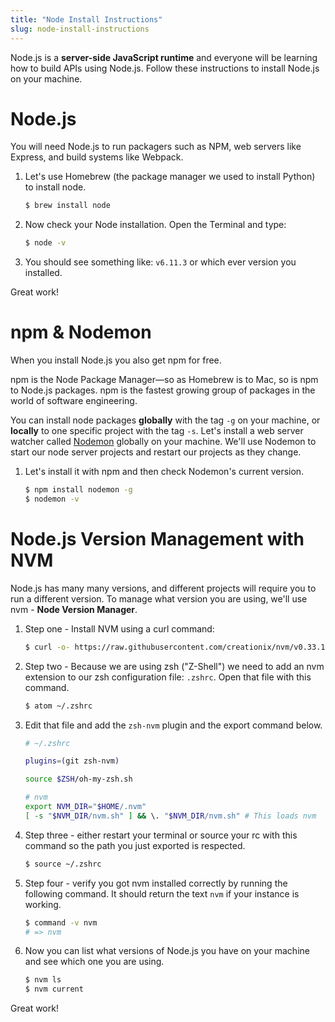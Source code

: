 ```yaml
---
title: "Node Install Instructions"
slug: node-install-instructions
---
```


Node.js is a **server-side JavaScript runtime** and everyone will be learning how to build APIs using Node.js. Follow these instructions to install Node.js on your machine.

# Node.js

You will need Node.js to run packagers such as NPM, web servers like Express, and build systems like Webpack.

1. Let's use Homebrew (the package manager we used to install Python) to install node.

    ```bash
    $ brew install node
    ```

1. Now check your Node installation. Open the Terminal and type:

    ```bash
    $ node -v
    ```

1. You should see something like: `v6.11.3` or which ever version you installed.

Great work!

# npm & Nodemon

When you install Node.js you also get npm for free.

npm is the Node Package Manager—so as Homebrew is to Mac, so is npm to Node.js packages. npm is the fastest growing group of packages in the world of software engineering.

You can install node packages **globally** with the tag `-g` on your machine, or **locally** to one specific project with the tag `-s`. Let's install a web server watcher called [Nodemon](https://github.com/remy/nodemon) globally on your machine. We'll use Nodemon to start our node server projects and restart our projects as they change.

1. Let's install it with npm and then check Nodemon's current version.

    ```bash
    $ npm install nodemon -g
    $ nodemon -v
    ```

# Node.js Version Management with NVM

Node.js has many many versions, and different projects will require you to run a different version. To manage what version you are using, we'll use nvm - **Node Version Manager**.

1. Step one - Install NVM using a curl command:

    ```bash
    $ curl -o- https://raw.githubusercontent.com/creationix/nvm/v0.33.11/install.sh | bash
    ```

1. Step two - Because we are using zsh ("Z-Shell") we need to add an nvm extension to our zsh configuration file: `.zshrc`. Open that file with this command.

    ```bash
    $ atom ~/.zshrc
    ```

1. Edit that file and add the `zsh-nvm` plugin and the export command below.

    ```bash
    # ~/.zshrc

    plugins=(git zsh-nvm)

    source $ZSH/oh-my-zsh.sh

    # nvm
    export NVM_DIR="$HOME/.nvm"
    [ -s "$NVM_DIR/nvm.sh" ] && \. "$NVM_DIR/nvm.sh" # This loads nvm
    ```

1. Step three - either restart your terminal or source your rc with this command so the path you just exported is respected.

    ```bash
    $ source ~/.zshrc
    ```

1. Step four - verify you got nvm installed correctly by running the following command. It should return the text `nvm` if your instance is working.

    ```bash
    $ command -v nvm
    # => nvm
    ```

1. Now you can list what versions of Node.js you have on your machine and see which one you are using.

    ```bash
    $ nvm ls
    $ nvm current
    ```

Great work!
